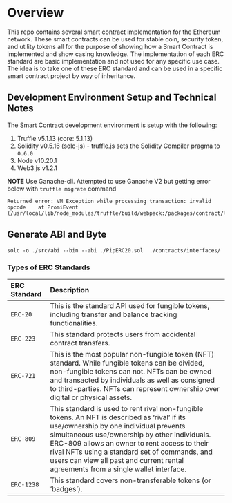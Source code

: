 # Overview

This repo contains several smart contract implementation for the Ethereum network.  These smart contracts can be used for stable coin, security token, and utility tokens all for the purpose of showing how a Smart Contract is implemented and show casing knowledge. The implementation of each ERC standard are basic implementation and not used for any specific use case.  The idea is to take one of these ERC standard and can be used in a specific smart contract project by way of inheritance.  

## Development Environment Setup and Technical Notes

The Smart Contract development environment is setup with the following:

1. Truffle v5.1.13 (core: 5.1.13)
2. Solidity v0.5.16 (solc-js) - truffle.js sets the Solidity Compiler pragma to `0.6.0`
3. Node v10.20.1
4. Web3.js v1.2.1

__NOTE__ Use Ganache-cli.  Attempted to use Ganache V2 but getting error below with `truffle migrate` command

```
Returned error: VM Exception while processing transaction: invalid opcode    at PromiEvent (/usr/local/lib/node_modules/truffle/build/webpack:/packages/contract/lib/promievent.js:9:1)
```
## Generate ABI and Byte

```
solc -o ./src/abi --bin --abi ./PipERC20.sol  ./contracts/interfaces/
```

### Types of ERC Standards

| ERC Standard | Description |
| :----------- | :---------- |
| `ERC-20`     |  This is the standard API used for fungible tokens, including transfer and balance tracking functionalities. |
| `ERC-223`     | This standard protects users from accidental contract transfers. |
| `ERC-721`    | This is the most popular non-fungible token (NFT) standard. While fungible tokens can be divided, non-fungible tokens can not. NFTs can be owned and transacted by individuals as well as consigned to third-parties. NFTs can represent ownership over digital or physical assets. |
| `ERC-809`    | This standard is used to rent rival non-fungible tokens. An NFT is described as ‘rival’ if its use/ownership by one individual prevents simultaneous use/ownership by other individuals. ERC-809 allows an owner to rent access to their rival NFTs using a standard set of commands, and users can view all past and current rental agreements from a single wallet interface. |
| `ERC-1238`   | This standard covers non-transferable tokens (or ‘badges’). |